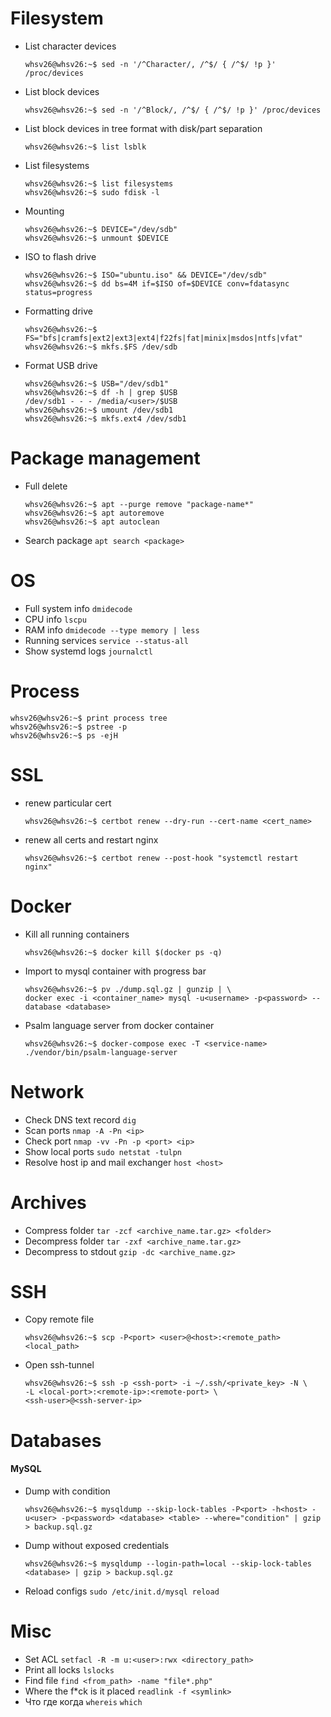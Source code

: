 # Filesystem

- List character devices
  ```console
  whsv26@whsv26:~$ sed -n '/^Character/, /^$/ { /^$/ !p }' /proc/devices
  ```

- List block devices
  ```console
  whsv26@whsv26:~$ sed -n '/^Block/, /^$/ { /^$/ !p }' /proc/devices
  ```

- List block devices in tree format with disk/part separation
  ```console
  whsv26@whsv26:~$ list lsblk
  ```
  
- List filesystems
  ```console
  whsv26@whsv26:~$ list filesystems
  whsv26@whsv26:~$ sudo fdisk -l
  ```

- Mounting
  ```console
  whsv26@whsv26:~$ DEVICE="/dev/sdb"
  whsv26@whsv26:~$ unmount $DEVICE
  ```

- ISO to flash drive
  ```console
  whsv26@whsv26:~$ ISO="ubuntu.iso" && DEVICE="/dev/sdb"
  whsv26@whsv26:~$ dd bs=4M if=$ISO of=$DEVICE conv=fdatasync status=progress
  ```

- Formatting drive
  ```console
  whsv26@whsv26:~$ FS="bfs|cramfs|ext2|ext3|ext4|f22fs|fat|minix|msdos|ntfs|vfat"
  whsv26@whsv26:~$ mkfs.$FS /dev/sdb
  ```
- Format USB drive
  ```console
  whsv26@whsv26:~$ USB="/dev/sdb1"
  whsv26@whsv26:~$ df -h | grep $USB
  /dev/sdb1 - - - /media/<user>/$USB
  whsv26@whsv26:~$ umount /dev/sdb1
  whsv26@whsv26:~$ mkfs.ext4 /dev/sdb1
  ```

# Package management
- Full delete
  ```console
  whsv26@whsv26:~$ apt --purge remove "package-name*"
  whsv26@whsv26:~$ apt autoremove
  whsv26@whsv26:~$ apt autoclean
  ```

- Search package ```apt search <package>```

# OS
- Full system info ```dmidecode```
- CPU info ```lscpu```
- RAM info ```dmidecode --type memory | less```
- Running services ```service --status-all```
- Show systemd logs ```journalctl```

# Process

```console
whsv26@whsv26:~$ print process tree
whsv26@whsv26:~$ pstree -p
whsv26@whsv26:~$ ps -ejH
```

# SSL
- renew particular cert 
  ```console
  whsv26@whsv26:~$ certbot renew --dry-run --cert-name <cert_name>
  ```

- renew all certs and restart nginx 
  ```console
  whsv26@whsv26:~$ certbot renew --post-hook "systemctl restart nginx"
  ```

# Docker
- Kill all running containers
  ```console
  whsv26@whsv26:~$ docker kill $(docker ps -q)
  ```

- Import to mysql container with progress bar
  ```console
  whsv26@whsv26:~$ pv ./dump.sql.gz | gunzip | \
  docker exec -i <container_name> mysql -u<username> -p<password> --database <database>
  ```

- Psalm language server from docker container
  ```console
  whsv26@whsv26:~$ docker-compose exec -T <service-name> ./vendor/bin/psalm-language-server
  ```

# Network

- Check DNS text record ```dig```
- Scan ports ```nmap -A -Pn <ip>```
- Check port ```nmap -vv -Pn -p <port> <ip>```
- Show local ports ```sudo netstat -tulpn```
- Resolve host ip and mail exchanger ```host <host>```

# Archives
- Compress folder ```tar -zcf <archive_name.tar.gz> <folder>```
- Decompress folder ```tar -zxf <archive_name.tar.gz>```
- Decompress to stdout ```gzip -dc <archive_name.gz>```

# SSH
- Copy remote file
  ```console
  whsv26@whsv26:~$ scp -P<port> <user>@<host>:<remote_path> <local_path>
  ```

- Open ssh-tunnel
  ```console
  whsv26@whsv26:~$ ssh -p <ssh-port> -i ~/.ssh/<private_key> -N \ 
  -L <local-port>:<remote-ip>:<remote-port> \
  <ssh-user>@<ssh-server-ip>
  ```

# Databases

#### MySQL

- Dump with condition
  ```console
  whsv26@whsv26:~$ mysqldump --skip-lock-tables -P<port> -h<host> -u<user> -p<password> <database> <table> --where="condition" | gzip > backup.sql.gz
  ```

- Dump without exposed credentials
  ```console
  whsv26@whsv26:~$ mysqldump --login-path=local --skip-lock-tables <database> | gzip > backup.sql.gz
  ``` 

- Reload configs ```sudo /etc/init.d/mysql reload```

# Misc

- Set ACL ```setfacl -R -m u:<user>:rwx <directory_path>```
- Print all locks ```lslocks```
- Find file ```find <from_path> -name "file*.php"```
- Where the f*ck is it placed ```readlink -f <symlink>```
- Что где когда ```whereis``` ```which```
